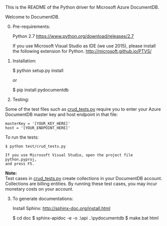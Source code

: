 This is the README of the Python driver for Microsoft Azure DocumentDB.

Welcome to DocumentDB.


0) Pre-requirements:

    Python 2.7
    https://www.python.org/download/releases/2.7


    If you use Microsoft Visual Studio as IDE (we use 2015), please install the
    following extension for Python.
    http://microsoft.github.io/PTVS/


1) Installation:

    $ python setup.py install

    or

    $ pip install pydocumentdb


2) Testing:

Some of the test files such as [crud_tests.py](https://github.com/Azure/azure-documentdb-python/blob/fe95945cae62ee4a68ae53bc5519bec11f07522c/test/crud_tests.py) require you to enter your Azure DocumentDB master key and host endpoint in that file: 
    
    masterKey = '[YOUR_KEY_HERE]'
    host = '[YOUR_ENDPOINT_HERE]'

To run the tests:

    $ python test/crud_tests.py 

    If you use Microsoft Visual Studio, open the project file python.pyproj,
    and press F5. 

**Note:**  
Test cases in [crud_tests.py](https://github.com/Azure/azure-documentdb-python/blob/fe95945cae62ee4a68ae53bc5519bec11f07522c/test/crud_tests.py) create collections in your DocumentDB account. Collections are billing entities. By running these test cases, you may incur monetary costs on your account.
  

3) To generate documentations:

    Install Sphinx: http://sphinx-doc.org/install.html

    $ cd doc
    $ sphinx-apidoc -e -o .\api ..\pydocumentdb
    $ make.bat html